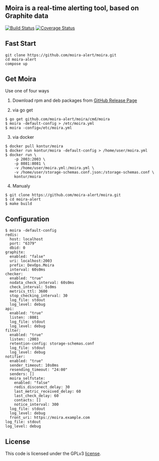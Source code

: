 Moira is a real-time alerting tool, based on Graphite data
---
[![Build Status](https://travis-ci.org/moira-alert/moira.svg?branch=master)](https://travis-ci.org/moira-alert/moira)
[![Coverage Status](https://coveralls.io/repos/github/moira-alert/moira/badge.svg?branch=master)](https://coveralls.io/github/moira-alert/moira?branch=master)

Fast Start
----------

```
git clone https://github.com/moira-alert/moira.git
cd moira-alert
compose up
```

Get Moira
---------
Use one of four ways

1. Download rpm and deb packages from [GitHub Release Page](https://github.com/moira-alert/moira/releases/latest)

2. via go get
```
$ go get github.com/moira-alert/moira/cmd/moira
$ moira -default-config > /etc/moira.yml
$ moira -config=/etc/moira.yml
```
3. via docker
```
$ docker pull kontur/moira
$ docker run kontur/moira -default-config > /home/user/moira.yml
$ docker run \
    -p 2003:2003 \
    -p 8081:8081 \
    -v /home/user/moira.yml:/moira.yml \
    -v /home/user/storage-schemas.conf.json:/storage-schemas.conf \
    kontur/moira
```

4. Manualy
```
$ git clone https://github.com/moira-alert/moira.git
$ cd moira-alert
$ make build
```

Configuration
-------------

```
$ moira -default-config
redis:
  host: localhost
  port: "6379"
  dbid: 0
graphite:
  enabled: "false"
  uri: localhost:2003
  prefix: DevOps.Moira
  interval: 60s0ms
checker:
  enabled: "true"
  nodata_check_interval: 60s0ms
  check_interval: 5s0ms
  metrics_ttl: 3600
  stop_checking_interval: 30
  log_file: stdout
  log_level: debug
api:
  enabled: "true"
  listen: :8081
  log_file: stdout
  log_level: debug
filter:
  enabled: "true"
  listen: :2003
  retention-config: storage-schemas.conf
  log_file: stdout
  log_level: debug
notifier:
  enabled: "true"
  sender_timeout: 10s0ms
  resending_timeout: "24:00"
  senders: []
  moira_selfstate:
    enabled: "false"
    redis_disconect_delay: 30
    last_metric_received_delay: 60
    last_check_delay: 60
    contacts: []
    notice_interval: 300
  log_file: stdout
  log_level: debug
  front_uri: https://moira.example.com
log_file: stdout
log_level: debug
```

License
-------

This code is licensed under the GPLv3 [license](LICENSE.md).
